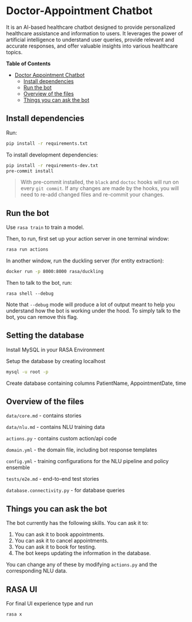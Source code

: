 # Doctor-Appointment Chatbot

It is an AI-based healthcare chatbot designed to provide personalized healthcare assistance and information to users. It leverages the power of artificial intelligence to understand user queries, provide relevant and accurate responses, and offer valuable insights into various healthcare topics.

<!-- START doctoc generated TOC please keep comment here to allow auto update -->
<!-- DON'T EDIT THIS SECTION, INSTEAD RE-RUN doctoc TO UPDATE -->
**Table of Contents**

- [Doctor Appointment Chatbot](#Doctor-Appointment-example-bot)
  - [Install dependencies](#install-dependencies)
  - [Run the bot](#run-the-bot)
  - [Overview of the files](#overview-of-the-files)
  - [Things you can ask the bot](#things-you-can-ask-the-bot)

<!-- END doctoc generated TOC please keep comment here to allow auto update -->

## Install dependencies

Run:
```bash
pip install -r requirements.txt
```

To install development dependencies:

```bash
pip install -r requirements-dev.txt
pre-commit install
```

> With pre-commit installed, the `black` and `doctoc` hooks will run on every `git commit`.
> If any changes are made by the hooks, you will need to re-add changed files and re-commit your changes.

## Run the bot

Use `rasa train` to train a model.

Then, to run, first set up your action server in one terminal window:
```bash
rasa run actions
```

In another window, run the duckling server (for entity extraction):
```bash
docker run -p 8000:8000 rasa/duckling
```

Then to talk to the bot, run:
```
rasa shell --debug
```


Note that `--debug` mode will produce a lot of output meant to help you understand how the bot is working
under the hood. To simply talk to the bot, you can remove this flag.

## Setting the database


Install MySQL in your RASA Environment

Setup the database by creating localhost

```bash
mysql -u root -p
```
Create database containing columns PatientName, AppointmentDate, time



## Overview of the files

`data/core.md` - contains stories

`data/nlu.md` - contains NLU training data

`actions.py` - contains custom action/api code

`domain.yml` - the domain file, including bot response templates

`config.yml` - training configurations for the NLU pipeline and policy ensemble

`tests/e2e.md` - end-to-end test stories

`database.connectivity.py` - for database queries


## Things you can ask the bot

The bot currently has the following skills. You can ask it to:
1. You can ask it to book appointments.
2. You can ask it to cancel appointments.
3. You can ask it to book for testing.
4. The bot keeps updating the information in the database.


You can change any of these by modifying `actions.py` and the corresponding NLU data.

## RASA UI

For final UI experience type and run

```bash
rasa x
```
